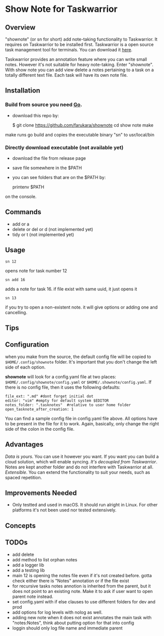 # Show Note for Taskwarrior

## Overview
"shownote" (or sn for short) add note-taking functionality to Taskwarrior. It requires on Taskwarrior to be installed first. Taskwarrior is a open source task management tool for terminals. You can download it [here](https://taskwarrior.org/).

Taskwarrior provides an annotation feature where you can write small notes. However it's not suitable for heavy note-taking. Enter "shownote". With show note you can add view delete a notes pertaining to a task on a totally different text file. Each task will have its own note file. 

## Installation
### Build from source you need [Go](https://go.dev/).
- download this repo by:

    $ git clone https://github.com/farukara/shownote
    cd show note
    make

make runs go build and copies the executable binary "sn" to usr/local/bin

### Directly download executable (not available yet)
- download the file from release page 
- save file somewhere in the $PATH
- you can see folders that are on the $PATH by:

    printenv $PATH

on the console.

## Commands

- add or a
- delete or del or d (not implemented yet)
- tidy or t (not implemented yet)

## Usage
    sn 12
opens note for task number 12

    sn add 16 
adds a note for task 16. if file exist with same uuid, it just opens it

    sn 13
if you try to open a non-existent note. it will give options or  adding one and cancelling.

## Tips
## Configuration
when you make from the source, the default config file will be copied to `$HOME/.config/shownote` folder. It's important that you don't change the left side of each option.

**shownote** will look for a config.yaml file at two places: `$HOME/.config/shownote/config.yaml` or `$HOME/.shownote/config.yaml`. If there is no config file, then it uses the following defaults: 

    file_ext: ".md" #dont forget initial dot 
    editor: "vim" #empty for default system $EDITOR
    notes_folder: ".tasknotes"  #relative to user home folder
    open_tasknote_after_creation: 1

You can find a sample config file in config.yaml file above. All options have to be present in the file for it to work. Again, basically, only change the right side of the colon in the config file.

## Advantages

*Data is yours*. You can use it however you want. If you want you can build a cloud solution, which will enable syncing.
*It's decoupled from Taskwarrior*. Notes are kept another folder and do not interfere with Taskwarrior at all.
*Extensible*. You can extend the functionality to suit your needs, such as spaced repetition.

## Improvements Needed

- Only testted and used in macOS. It should run alright in Linux. For other platforms it's not been used nor tested extensively.

## Concepts

## TODOs

- add delete
- add method to list orphan notes
- add a logger lib
- add a testing lib
- main 12 is opening the notes file even if it's not created before. gotta check either there is "Notes" annotation or if the file exist
- for recursive tasks notes annotion is inherited from the parent, but it does not point to an existing note. Make it to ask if user want to open parent note instead.
- set config.yaml with if else clauses to use different folders for dev and prod
- add options for log levels with nolog as well.
- adding new note when it does not exist annotates the main task with "notes:Notes", think about putting option for that into config
- loggin should only log file name and immediate parent
